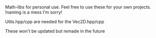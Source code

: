 Math-libs for personal use. Feel free to use these for your own projects. !naming is a mess I'm sorry!

Utils.hpp/cpp are needed for the Vec2D.hpp/cpp

These won't be updated but remade in the future
